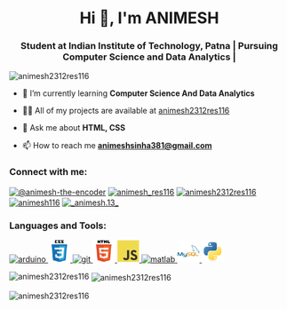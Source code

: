 <h1 align="center">Hi 👋, I'm ANIMESH</h1>
<h3 align="center">Student at Indian Institute of Technology, Patna | Pursuing Computer Science and Data Analytics |</h3>

<p align="left"> <img src="https://komarev.com/ghpvc/?username=animesh2312res116&label=Profile%20views&color=0e75b6&style=flat" alt="animesh2312res116" /> </p>

- 🌱 I’m currently learning **Computer Science And Data Analytics**

- 👨‍💻 All of my projects are available at [animesh2312res116](animesh2312res116)

- 💬 Ask me about **HTML, CSS**

- 📫 How to reach me **animeshsinha381@gmail.com**

<h3 align="left">Connect with me:</h3>
<p align="left">
<a href="https://codepen.io/@animesh-the-encoder" target="blank"><img align="center" src="https://raw.githubusercontent.com/rahuldkjain/github-profile-readme-generator/master/src/images/icons/Social/codepen.svg" alt="@animesh-the-encoder" height="30" width="40" /></a>
<a href="https://twitter.com/animesh_res116" target="blank"><img align="center" src="https://raw.githubusercontent.com/rahuldkjain/github-profile-readme-generator/master/src/images/icons/Social/twitter.svg" alt="animesh_res116" height="30" width="40" /></a>
<a href="https://linkedin.com/in/animesh2312res116" target="blank"><img align="center" src="https://raw.githubusercontent.com/rahuldkjain/github-profile-readme-generator/master/src/images/icons/Social/linked-in-alt.svg" alt="animesh2312res116" height="30" width="40" /></a>
<a href="https://kaggle.com/animesh116" target="blank"><img align="center" src="https://raw.githubusercontent.com/rahuldkjain/github-profile-readme-generator/master/src/images/icons/Social/kaggle.svg" alt="animesh116" height="30" width="40" /></a>
<a href="https://instagram.com/_animesh.13_" target="blank"><img align="center" src="https://raw.githubusercontent.com/rahuldkjain/github-profile-readme-generator/master/src/images/icons/Social/instagram.svg" alt="_animesh.13_" height="30" width="40" /></a>
</p>

<h3 align="left">Languages and Tools:</h3>
<p align="left"> <a href="https://www.arduino.cc/" target="_blank" rel="noreferrer"> <img src="https://cdn.worldvectorlogo.com/logos/arduino-1.svg" alt="arduino" width="40" height="40"/> </a> <a href="https://www.w3schools.com/css/" target="_blank" rel="noreferrer"> <img src="https://raw.githubusercontent.com/devicons/devicon/master/icons/css3/css3-original-wordmark.svg" alt="css3" width="40" height="40"/> </a> <a href="https://git-scm.com/" target="_blank" rel="noreferrer"> <img src="https://www.vectorlogo.zone/logos/git-scm/git-scm-icon.svg" alt="git" width="40" height="40"/> </a> <a href="https://www.w3.org/html/" target="_blank" rel="noreferrer"> <img src="https://raw.githubusercontent.com/devicons/devicon/master/icons/html5/html5-original-wordmark.svg" alt="html5" width="40" height="40"/> </a> <a href="https://developer.mozilla.org/en-US/docs/Web/JavaScript" target="_blank" rel="noreferrer"> <img src="https://raw.githubusercontent.com/devicons/devicon/master/icons/javascript/javascript-original.svg" alt="javascript" width="40" height="40"/> </a> <a href="https://www.mathworks.com/" target="_blank" rel="noreferrer"> <img src="https://upload.wikimedia.org/wikipedia/commons/2/21/Matlab_Logo.png" alt="matlab" width="40" height="40"/> </a> <a href="https://www.mysql.com/" target="_blank" rel="noreferrer"> <img src="https://raw.githubusercontent.com/devicons/devicon/master/icons/mysql/mysql-original-wordmark.svg" alt="mysql" width="40" height="40"/> </a> <a href="https://www.python.org" target="_blank" rel="noreferrer"> <img src="https://raw.githubusercontent.com/devicons/devicon/master/icons/python/python-original.svg" alt="python" width="40" height="40"/> </a> </p>

<p><img align="left" src="https://github-readme-stats.vercel.app/api/top-langs?username=animesh2312res116&show_icons=true&locale=en&layout=compact" alt="animesh2312res116" /></p>

<p>&nbsp;<img align="center" src="https://github-readme-stats.vercel.app/api?username=animesh2312res116&show_icons=true&locale=en" alt="animesh2312res116" /></p>

<p><img align="center" src="https://github-readme-streak-stats.herokuapp.com/?user=animesh2312res116&" alt="animesh2312res116" /></p>
